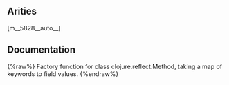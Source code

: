 ## Arities
[m__5828__auto__]

## Documentation
{%raw%}
Factory function for class clojure.reflect.Method, taking a map of keywords to field values.
{%endraw%}
